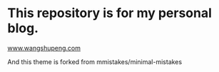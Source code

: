 # This repository is for my personal blog. 

www.wangshupeng.com

And this theme is forked from mmistakes/minimal-mistakes
